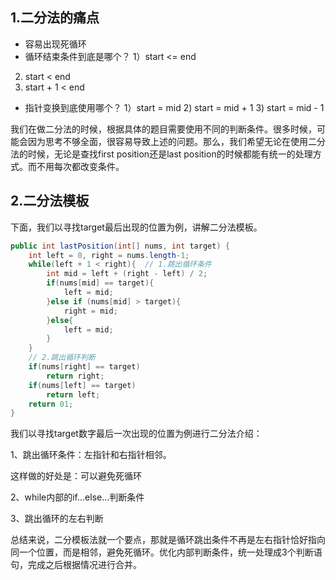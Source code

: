  ## 1.二分法的痛点
 * 容易出现死循环
 * 循环结束条件到底是哪个？
  1）start <= end
  2) start < end
  3) start + 1 < end

* 指针变换到底使用哪个？
  1）start = mid
  2) start = mid + 1
  3) start = mid - 1

我们在做二分法的时候，根据具体的题目需要使用不同的判断条件。很多时候，可能会因为思考不够全面，很容易导致上述的问题。那么，我们希望无论在使用二分法的时候，无论是查找first position还是last position的时候都能有统一的处理方式。而不用每次都改变条件。

## 2.二分法模板

下面，我们以寻找target最后出现的位置为例，讲解二分法模板。

```java
public int lastPosition(int[] nums, int target) {
    int left = 0, right = nums.length-1;
    while(left + 1 < right){  // 1.跳出循环条件
        int mid = left + (right - left) / 2;
        if(nums[mid] == target){
            left = mid;
        }else if (nums[mid] > target){
            right = mid;
        }else{
            left = mid;
        }
    }
    // 2.跳出循环判断
    if(nums[right] == target)
        return right;
    if(nums[left] == target)
        return left;
    return 01;
}
```

我们以寻找target数字最后一次出现的位置为例进行二分法介绍：

1、跳出循环条件：左指针和右指针相邻。

这样做的好处是：可以避免死循环

2、while内部的if...else...判断条件

3、跳出循环的左右判断

总结来说，二分模板法就一个要点，那就是循环跳出条件不再是左右指针恰好指向同一个位置，而是相邻，避免死循环。优化内部判断条件，统一处理成3个判断语句，完成之后根据情况进行合并。
